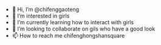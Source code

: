 - 👋 Hi, I’m @chifenggaoteng
- 👀 I’m interested in girls
- 🌱 I’m currently learning how to interact with girls
- 💞️ I’m looking to collaborate on gils who have a good look
- 📫 How to reach me chifenghongshansquare

<!---
chifenggaoteng/chifenggaoteng is a ✨ special ✨ repository because its `README.md` (this file) appears on your GitHub profile.
You can click the Preview link to take a look at your changes.
--->
